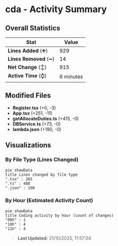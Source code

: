 # cda - Activity Summary 

## Overall Statistics

| Stat                   | Value                                                             |
| ---------------------- | ----------------------------------------------------------------- |
| **Lines Added** (➕)   | 929                                          |
| **Lines Removed** (➖) | 14                                        |
| **Net Change** (↕)    | 915                |
| **Active Time** (⌚)   | 6 minutes |


## Modified Files
- **Register.tsx** (+0, -3)
- **App.tsx** (+251, -11)
- **getAllocateDuties.ts** (+415, -0)
- **DBService.ts** (+73, -0)
- **lambda.json** (+190, -0)

## Visualizations

### By File Type (Lines Changed)

```mermaid
pie showData
title Lines changed by file type
".tsx" : 265
".ts" : 488
".json" : 190
```

### By Hour (Estimated Activity Count)

```mermaid
pie showData
title Coding activity by hour (count of changes)
"09h" : 1
"10h" : 4
"11h" : 4
```


> **Last Updated:** 21/10/2025, 11:57:04